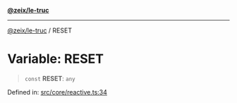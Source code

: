 [**@zeix/le-truc**](../README.md)

***

[@zeix/le-truc](../globals.md) / RESET

# Variable: RESET

> `const` **RESET**: `any`

Defined in: [src/core/reactive.ts:34](https://github.com/zeixcom/ui-element/blob/230cd6cc9b2252d1741350e7be8be3e04b6f2cf4/src/core/reactive.ts#L34)
